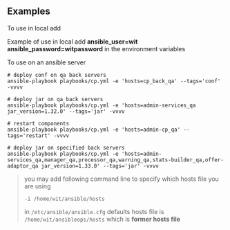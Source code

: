 ## Examples

To use in local add 

Example of use in local add **ansible_user=wit ansible_password=witpassword** in the environment variables

To use on an ansible server
```
# deploy conf on qa back servers
ansible-playbook playbooks/cp.yml -e 'hosts=cp_back_qa' --tags='conf' -vvvv

# deploy jar on qa back servers
ansible-playbook playbooks/cp.yml -e 'hosts=admin-services_qa jar_version=1.32.0' --tags='jar' -vvvv

# restart components
ansible-playbook playbooks/cp.yml -e 'hosts=admin-cp_qa' --tags='restart' -vvvv

# deploy jar on specified back servers
ansible-playbook playbooks/cp.yml -e 'hosts=admin-services_qa,manager_qa,processor_qa,warning_qa,stats-builder_qa,offer-adaptor_qa jar_version=1.33.0' --tags='jar' -vvvv

```

> you may add following command line to specify which hosts file you are using
>```
>-i /home/wit/ansible/hosts
>```
>in `/etc/ansible/ansible.cfg` defaults hosts file is `/home/wit/ansibleops/hosts` which is **former hosts file**